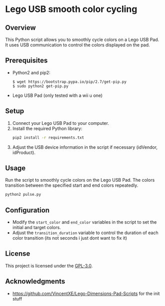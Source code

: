 # Lego USB smooth color cycling

## Overview
This Python script allows you to smoothly cycle colors on a Lego USB Pad. It uses USB communication to control the colors displayed on the pad.

## Prerequisites
- Python2 and pip2:
	```
	$ wget https://bootstrap.pypa.io/pip/2.7/get-pip.py
	$ sudo python2 get-pip.py
	```

- Lego USB Pad (only tested with a wii u one)

## Setup
1. Connect your Lego USB Pad to your computer.
2. Install the required Python library:
   ```bash
   pip2 install -r requirements.txt
   ```
3. Adjust the USB device information in the script if necessary (idVendor, idProduct).

## Usage
Run the script to smoothly cycle colors on the Lego USB Pad. The colors transition between the specified start and end colors repeatedly.

```bash
python2 pulse.py
```

## Configuration
- Modify the `start_color` and `end_color` variables in the script to set the initial and target colors.
- Adjust the `transition_duration` variable to control the duration of each color transition (its not seconds i just dont want to fix it)

## License
This project is licensed under the [GPL-3.0](LICENSE).

## Acknowledgments
- https://github.com/VincentXE/Lego-Dimensions-Pad-Scripts for the init stuff
